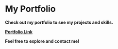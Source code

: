 # **My Portfolio**

**Check out my portfolio to see my projects and skills.**

[**Portfolio Link**](https://vighc.github.io/)

**Feel free to explore and contact me!**